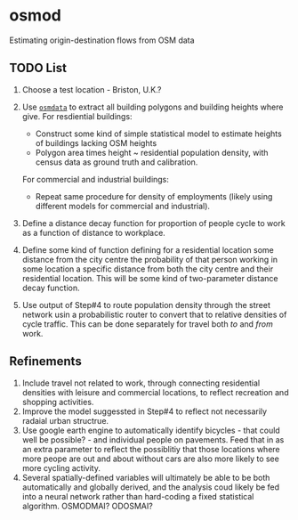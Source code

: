 # osmod

Estimating origin-destination flows from OSM data

## TODO List

1. Choose a test location - Briston, U.K.?
2. Use [`osmdata`](https://github.com/osmdatar/osmdata) to extract all building
   polygons and building heights where give. For resdiential buildings:
   - Construct some kind of simple statistical model to estimate heights of
   buildings lacking OSM heights
   - Polygon area times height ~ residential population density, with census
   data as ground truth and calibration.

   For commercial and industrial buildings:
   - Repeat same procedure for density of employments (likely using
           different models for commercial and industrial).
3. Define a distance decay function for proportion of people cycle to work as a
   function of distance to workplace.
4. Define some kind of function defining for a residential location some
   distance from the city centre the probability of that person working in some
   location a specific distance from both the city centre and their residential
   location. This will be some kind of two-parameter distance decay function.
5. Use output of Step#4 to route population density through the street network
   usin a probabilistic router to convert that to relative densities of cycle
   traffic. This can be done separately for travel both *to* and *from* work.

## Refinements

1. Include travel not related to work, through connecting residential densities
   with leisure and commercial locations, to reflect recreation and shopping
   activities.
2. Improve the model suggessted in Step#4 to reflect not necessarily radaial
   urban structrue.
3. Use google earth engine to automatically identify bicycles - that could well
   be possible? - and individual people on pavements. Feed that in as an extra
   parameter to reflect the possiblitiy that those locations where more peope
   are out and about without cars are also more likely to see more cycling
   activity.
4. Several spatially-defined variables will ultimately be able to be both
   automatically and globally derived, and the analysis coud likely be fed into
   a neural network rather than hard-coding a fixed statistical algorithm.
   OSMODMAI? ODOSMAI?
